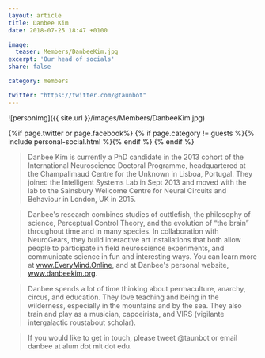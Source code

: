```yaml
---
layout: article
title: Danbee Kim
date: 2018-07-25 18:47 +0100

image:
  teaser: Members/DanbeeKim.jpg
excerpt: 'Our head of socials'
share: false

category: members

twitter: "https://twitter.com/@taunbot"
---
```


![personImg]({{ site.url }}/images/Members/DanbeeKim.jpg)



{%if page.twitter or page.facebook%}
{% if page.category != guests %}{% include personal-social.html %}{% endif %}
{% endif %}



> Danbee Kim is currently a PhD candidate in the 2013 cohort of the International Neuroscience 
Doctoral Programme, headquartered at the Champalimaud Centre for the Unknown in Lisboa, Portugal.
 They joined the Intelligent Systems Lab in Sept 2013 and moved with the lab to the Sainsbury Wellcome
  Centre for Neural Circuits and Behaviour in London, UK in 2015. 

> Danbee's research combines studies of cuttlefish, the philosophy of science,
 Perceptual Control Theory, and the evolution of “the brain” throughout time and in many species.
  In collaboration with NeuroGears, they build interactive art installations that both allow people
   to participate in field neuroscience experiments, and communicate science in fun and interesting ways.
    You can learn more at www.EveryMind.Online, and at Danbee's personal website, www.danbeekim.org.

> Danbee spends a lot of time thinking about permaculture, anarchy, circus,
 and education. They love teaching and being in the wilderness, especially 
 in the mountains and by the sea. They also train and play as a musician, capoeirista,
  and VIRS (vigilante intergalactic roustabout scholar). 

> If you would like to get in touch, please tweet @taunbot or email danbee 
at alum dot mit dot edu.


